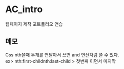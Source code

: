 # AC_intro
웹페이지 제작 포트폴리오 연습

## 메모
Css nth쓸때 두개를 연달아서 쓰면 and 연산처럼 쓸 수 있다.  
ex> nth:first-childnth:last-child > 첫번째 이면서 마지막